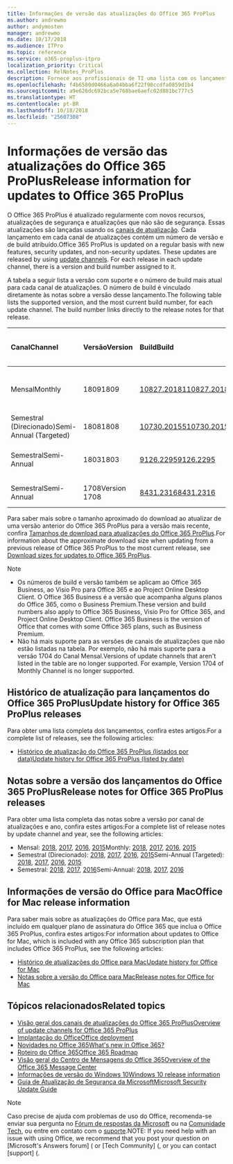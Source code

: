 ```yaml
---
title: Informações de versão das atualizações do Office 365 ProPlus
ms.author: andrewmo
author: andymosten
manager: andrewmo
ms.date: 10/17/2018
ms.audience: ITPro
ms.topic: reference
ms.service: o365-proplus-itpro
localization_priority: Critical
ms.collection: RelNotes_ProPlus
description: Fornece aos profissionais de TI uma lista com os lançamentos mais recentes para o Office 365 ProPlus para cada canal de atualizações, e links para notas sobre a versão e o histórico de atualizações
ms.openlocfilehash: f4b6580d0466a6a04bba6f22f98ccdfa0859d1b4
ms.sourcegitcommit: a9e626dc692bca5e768bae6aefc02d881bc777c5
ms.translationtype: HT
ms.contentlocale: pt-BR
ms.lasthandoff: 10/18/2018
ms.locfileid: "25607308"
---
```

# <a name="release-information-for-updates-to-office-365-proplus"></a><span data-ttu-id="7d44a-103">Informações de versão das atualizações do Office 365 ProPlus</span><span class="sxs-lookup"><span data-stu-id="7d44a-103">Release information for updates to Office 365 ProPlus</span></span>

<span data-ttu-id="7d44a-p101">O Office 365 ProPlus é atualizado regularmente com novos recursos, atualizações de segurança e atualizações que não são de segurança. Essas atualizações são lançadas usando os [canais de atualização](https://docs.microsoft.com/DeployOffice/overview-of-update-channels-for-office-365-proplus). Cada lançamento em cada canal de atualizações contém um número de versão e de build atribuído.</span><span class="sxs-lookup"><span data-stu-id="7d44a-p101">Office 365 ProPlus is updated on a regular basis with new features, security updates, and non-security updates. These updates are released by using [update channels](https://docs.microsoft.com/DeployOffice/overview-of-update-channels-for-office-365-proplus). For each release in each update channel, there is a version and build number assigned to it.</span></span> 

<span data-ttu-id="7d44a-p102">A tabela a seguir lista a versão com suporte e o número de build mais atual para cada canal de atualizações. O número de build é vinculado diretamente às notas sobre a versão desse lançamento.</span><span class="sxs-lookup"><span data-stu-id="7d44a-p102">The following table lists the supported version, and the most current build number, for each update channel. The build number links directly to the release notes for that release.</span></span> 

  
|<span data-ttu-id="7d44a-109">**Canal**</span><span class="sxs-lookup"><span data-stu-id="7d44a-109">**Channel**</span></span>|<span data-ttu-id="7d44a-110">**Versão**</span><span class="sxs-lookup"><span data-stu-id="7d44a-110">**Version**</span></span>|<span data-ttu-id="7d44a-111">**Build**</span><span class="sxs-lookup"><span data-stu-id="7d44a-111">**Build**</span></span>|<span data-ttu-id="7d44a-112">**Data de lançamento**</span><span class="sxs-lookup"><span data-stu-id="7d44a-112">**Release date**</span></span>|<span data-ttu-id="7d44a-113">**Versão suportada até**</span><span class="sxs-lookup"><span data-stu-id="7d44a-113">**Version supported until**</span></span>|
|:-----|:-----|:-----|:-----|:-----|
|<span data-ttu-id="7d44a-114">Mensal</span><span class="sxs-lookup"><span data-stu-id="7d44a-114">Monthly</span></span>  <br/> |<span data-ttu-id="7d44a-115">1809</span><span class="sxs-lookup"><span data-stu-id="7d44a-115">1809</span></span>  <br/> |[<span data-ttu-id="7d44a-116">10827.20181</span><span class="sxs-lookup"><span data-stu-id="7d44a-116">10827.20181</span></span>](monthly-channel-2018.md#version-1809-october-16)  <br/> | <span data-ttu-id="7d44a-117">16 de outubro de 2018</span><span class="sxs-lookup"><span data-stu-id="7d44a-117">October 16, 2018</span></span>  <br/> |<span data-ttu-id="7d44a-118">A versão 1810 foi lançada</span><span class="sxs-lookup"><span data-stu-id="7d44a-118">Version 1808 is released</span></span> <br/>|
|<span data-ttu-id="7d44a-119">Semestral (Direcionado)</span><span class="sxs-lookup"><span data-stu-id="7d44a-119">Semi-Annual (Targeted)</span></span>  <br/> |<span data-ttu-id="7d44a-120">1808</span><span class="sxs-lookup"><span data-stu-id="7d44a-120">1808</span></span>  <br/> |[<span data-ttu-id="7d44a-121">10730.20155</span><span class="sxs-lookup"><span data-stu-id="7d44a-121">10730.20155)</span></span>](semi-annual-channel-targeted-2018.md#version-1808-october-9)  <br/> | <span data-ttu-id="7d44a-122">9 de outubro de 2018</span><span class="sxs-lookup"><span data-stu-id="7d44a-122">October 9, 2018</span></span>  <br/> | <span data-ttu-id="7d44a-123">13 de março de 2019</span><span class="sxs-lookup"><span data-stu-id="7d44a-123">March 13, 2019</span></span> <br/>|
|<span data-ttu-id="7d44a-124">Semestral</span><span class="sxs-lookup"><span data-stu-id="7d44a-124">Semi-Annual</span></span> <br/> |<span data-ttu-id="7d44a-125">1803</span><span class="sxs-lookup"><span data-stu-id="7d44a-125">1803</span></span>  <br/> | [<span data-ttu-id="7d44a-126">9126.2295</span><span class="sxs-lookup"><span data-stu-id="7d44a-126">9126.2295</span></span>](semi-annual-channel-2018.md#version-1803-october-9) <br/> |<span data-ttu-id="7d44a-127">9 de outubro de 2018</span><span class="sxs-lookup"><span data-stu-id="7d44a-127">October 9, 2018</span></span>  <br/> | <span data-ttu-id="7d44a-128">10 de dezembro de 2019</span><span class="sxs-lookup"><span data-stu-id="7d44a-128">December 10, 2019</span></span> <br/>|
|<span data-ttu-id="7d44a-129">Semestral</span><span class="sxs-lookup"><span data-stu-id="7d44a-129">Semi-Annual</span></span> <br/> |<span data-ttu-id="7d44a-130">1708</span><span class="sxs-lookup"><span data-stu-id="7d44a-130">Version 1708</span></span>  <br/> |[<span data-ttu-id="7d44a-131">8431.2316</span><span class="sxs-lookup"><span data-stu-id="7d44a-131">8431.2316</span></span>](semi-annual-channel-2018.md#version-1708-october-9)  <br/> |<span data-ttu-id="7d44a-132">9 de outubro de 2018</span><span class="sxs-lookup"><span data-stu-id="7d44a-132">October 9, 2018</span></span>  <br/> | <span data-ttu-id="7d44a-133">13 de março de 2019</span><span class="sxs-lookup"><span data-stu-id="7d44a-133">March 13, 2019</span></span> <br/>|

<span data-ttu-id="7d44a-134">Para saber mais sobre o tamanho aproximado do download ao atualizar de uma versão anterior do Office 365 ProPlus para a versão mais recente, confira [Tamanhos de download para atualizações do Office 365 ProPlus](download-sizes-office365-proplus-updates.md).</span><span class="sxs-lookup"><span data-stu-id="7d44a-134">For information about the approximate download size when updating from a previous release of Office 365 ProPlus to the most current release, see [Download sizes for updates to Office 365 ProPlus](download-sizes-office365-proplus-updates.md).</span></span>

> [!NOTE]
> - <span data-ttu-id="7d44a-p103">Os números de build e versão também se aplicam ao Office 365 Business, ao Visio Pro para Office 365 e ao Project Online Desktop Client. O Office 365 Business é a versão que acompanha alguns planos do Office 365, como o Business Premium.</span><span class="sxs-lookup"><span data-stu-id="7d44a-p103">These version and build numbers also apply to Office 365 Business, Visio Pro for Office 365, and Project Online Desktop Client. Office 365 Business is the version of Office that comes with some Office 365 plans, such as Business Premium.</span></span>
> - <span data-ttu-id="7d44a-p104">Não há mais suporte para as versões de canais de atualizações que não estão listadas na tabela. Por exemplo, não há mais suporte para a versão 1704 do Canal Mensal.</span><span class="sxs-lookup"><span data-stu-id="7d44a-p104">Versions of update channels that aren't listed in the table are no longer supported. For example, Version 1704 of Monthly Channel is no longer supported.</span></span> 


## <a name="update-history-for-office-365-proplus-releases"></a><span data-ttu-id="7d44a-139">Histórico de atualização para lançamentos do Office 365 ProPlus</span><span class="sxs-lookup"><span data-stu-id="7d44a-139">Update history for Office 365 ProPlus releases</span></span>

<span data-ttu-id="7d44a-140">Para obter uma lista completa dos lançamentos, confira estes artigos:</span><span class="sxs-lookup"><span data-stu-id="7d44a-140">For a complete list of releases, see the following articles:</span></span>
 - [<span data-ttu-id="7d44a-141">Histórico de atualização do Office 365 ProPlus (listados por data)</span><span class="sxs-lookup"><span data-stu-id="7d44a-141">Update history for Office 365 ProPlus (listed by date)</span></span>](update-history-office365-proplus-by-date.md)

## <a name="release-notes-for-office-365-proplus-releases"></a><span data-ttu-id="7d44a-142">Notas sobre a versão dos lançamentos do Office 365 ProPlus</span><span class="sxs-lookup"><span data-stu-id="7d44a-142">Release notes for Office 365 ProPlus releases</span></span>

<span data-ttu-id="7d44a-143">Para obter uma lista completa das notas sobre a versão por canal de atualizações e ano, confira estes artigos:</span><span class="sxs-lookup"><span data-stu-id="7d44a-143">For a complete list of release notes by update channel and year, see the following articles:</span></span>
 - <span data-ttu-id="7d44a-144">Mensal: [2018](monthly-channel-2018.md), [2017](monthly-channel-2017.md), [2016](monthly-channel-2016.md), [2015](monthly-channel-2015.md)</span><span class="sxs-lookup"><span data-stu-id="7d44a-144">Monthly: [2018](monthly-channel-2018.md), [2017](monthly-channel-2017.md), [2016](monthly-channel-2016.md), [2015](monthly-channel-2015.md)</span></span>
 - <span data-ttu-id="7d44a-145">Semestral (Direcionado): [2018](semi-annual-channel-targeted-2018.md), [2017](semi-annual-channel-targeted-2017.md), [2016](semi-annual-channel-targeted-2016.md), [2015](semi-annual-channel-targeted-2015.md)</span><span class="sxs-lookup"><span data-stu-id="7d44a-145">Semi-Annual (Targeted): [2018](semi-annual-channel-targeted-2018.md), [2017](semi-annual-channel-targeted-2017.md), [2016](semi-annual-channel-targeted-2016.md), [2015](semi-annual-channel-targeted-2015.md)</span></span>
 - <span data-ttu-id="7d44a-146">Semestral: [2018](semi-annual-channel-2018.md), [2017](semi-annual-channel-2017.md), [2016](semi-annual-channel-2016.md)</span><span class="sxs-lookup"><span data-stu-id="7d44a-146">Semi-Annual: [2018](semi-annual-channel-2018.md), [2017](semi-annual-channel-2017.md), [2016](semi-annual-channel-2016.md)</span></span>

## <a name="office-for-mac-release-information"></a><span data-ttu-id="7d44a-147">Informações de versão do Office para Mac</span><span class="sxs-lookup"><span data-stu-id="7d44a-147">Office for Mac release information</span></span>

<span data-ttu-id="7d44a-148">Para saber mais sobre as atualizações do Office para Mac, que está incluído em qualquer plano de assinatura do Office 365 que inclua o Office 365 ProPlus, confira estes artigos:</span><span class="sxs-lookup"><span data-stu-id="7d44a-148">For information about updates to Office for Mac, which is included with any Office 365 subscription plan that includes Office 365 ProPlus, see the following articles:</span></span>
 - [<span data-ttu-id="7d44a-149">Histórico de atualizações do Office para Mac</span><span class="sxs-lookup"><span data-stu-id="7d44a-149">Update history for Office for Mac</span></span>](update-history-office-for-mac.md)
 - [<span data-ttu-id="7d44a-150">Notas sobre a versão do Office para Mac</span><span class="sxs-lookup"><span data-stu-id="7d44a-150">Release notes for Office for Mac</span></span>](release-notes-office-for-mac.md)


## <a name="related-topics"></a><span data-ttu-id="7d44a-151">Tópicos relacionados</span><span class="sxs-lookup"><span data-stu-id="7d44a-151">Related topics</span></span>

- [<span data-ttu-id="7d44a-152">Visão geral dos canais de atualizações do Office 365 ProPlus</span><span class="sxs-lookup"><span data-stu-id="7d44a-152">Overview of update channels for Office 365 ProPlus</span></span>](https://docs.microsoft.com/DeployOffice/overview-of-update-channels-for-office-365-proplus)
- [<span data-ttu-id="7d44a-153">Implantação do Office</span><span class="sxs-lookup"><span data-stu-id="7d44a-153">Office deployment</span></span>](https://docs.microsoft.com/deployoffice/)
- [<span data-ttu-id="7d44a-154">Novidades no Office 365</span><span class="sxs-lookup"><span data-stu-id="7d44a-154">What's new in Office 365?</span></span>](https://support.office.com/article/95c8d81d-08ba-42c1-914f-bca4603e1426)
- [<span data-ttu-id="7d44a-155">Roteiro do Office 365</span><span class="sxs-lookup"><span data-stu-id="7d44a-155">Office 365 Roadmap</span></span>](https://products.office.com/business/office-365-roadmap)
- [<span data-ttu-id="7d44a-156">Visão geral do Centro de Mensagens do Office 365</span><span class="sxs-lookup"><span data-stu-id="7d44a-156">Overview of the Office 365 Message Center</span></span>](https://support.office.com/article/38fb3333-bfcc-4340-a37b-deda509c2093)
- [<span data-ttu-id="7d44a-157">Informações de versão do Windows 10</span><span class="sxs-lookup"><span data-stu-id="7d44a-157">Windows 10 release information</span></span>](https://www.microsoft.com/itpro/windows-10/release-information)
- [<span data-ttu-id="7d44a-158">Guia de Atualização de Segurança da Microsoft</span><span class="sxs-lookup"><span data-stu-id="7d44a-158">Microsoft Security Update Guide</span></span>](https://portal.msrc.microsoft.com/)

> [!NOTE]
> <span data-ttu-id="7d44a-159">Caso precise de ajuda com problemas de uso do Office, recomenda-se enviar sua pergunta no [Fórum de respostas da Microsoft](https://answers.microsoft.com/) ou na [Comunidade Tech](https://techcommunity.microsoft.com/), ou entre em contato com o [suporte](https://support.microsoft.com/contactus).</span><span class="sxs-lookup"><span data-stu-id="7d44a-159">NOTE: If you need help with an issue with using Office, we recommend that you post your question on [Microsoft's Answers forum] ([](https://answers.microsoft.com/) or [Tech Community] ([](https://techcommunity.microsoft.com/), or you can contact [support] ([](https://support.microsoft.com/contactus).</span></span>
